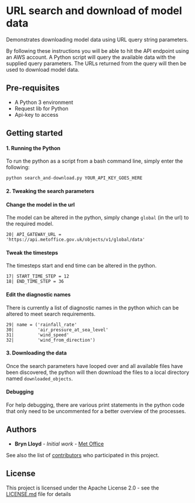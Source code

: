 # URL search and download of model data

Demonstrates downloading model data using URL query string parameters. 

By following these instructions you will be able to hit the API endpoint using an AWS account.
A Python script will query the available data with the supplied query parameters. 
The URLs returned from the query will then be used to download model data.

## Pre-requisites

 - A Python 3 environment
 - Request lib for Python
 - Api-key to access

## Getting started

#### 1. Running the Python
To run the python as a script from a bash command line, simply enter the following:
```
python search_and-download.py YOUR_API_KEY_GOES_HERE
```

#### 2. Tweaking the search parameters

#### Change the model in the url
The model can be altered in the python, simply change ``global`` (in the url) to the required model.
```
20| API_GATEWAY_URL = 'https://api.metoffice.gov.uk/objects/v1/global/data'
```

#### Tweak the timesteps
The timesteps start and end time can be altered in the python.
```
17| START_TIME_STEP = 12
18| END_TIME_STEP = 36
```

#### Edit the diagnostic names
There is currently a list of diagnostic names in the python which can be altered to meet search requirements.
```
29| name = ('rainfall_rate'
30|         'air_pressure_at_sea_level'
31|         'wind_speed'
32|         'wind_from_direction')
``` 

#### 3. Downloading the data
Once the  search parameters have looped over and all available files have been discovered, 
the python will then download the files to a local directory named ``downloaded_objects``.  

#### Debugging
For help debugging, there are various print statements in the python code that only need to be 
uncommented for a better overview of the processes.  

## Authors

* **Bryn Lloyd** - *Initial work* - [Met Office](https://github.com/MetOffice)

See also the list of [contributors](https://github.com/bryn-lloyd/url-search-demo/contributors) who participated in this project.

## License
  
This project is licensed under the Apache License 2.0 - see the [LICENSE.md](LICENSE.md) file for details
